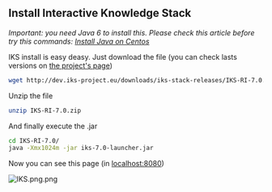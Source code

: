 ## Install Interactive Knowledge Stack

*Important: you need Java 6 to install this. Please check this article before try this commands: [Install Java on Centos](Java)*

IKS install is easy deasy. Just download the file (you can check lasts versions on [the project's page](https://code.google.com/p/iks-project/))

```bash
wget http://dev.iks-project.eu/downloads/iks-stack-releases/IKS-RI-7.0.zip
```

Unzip the file

```bash
unzip IKS-RI-7.0.zip
```

And finally execute the .jar

```bash
cd IKS-RI-7.0/
java -Xmx1024m -jar iks-7.0-launcher.jar
```

Now you can see this page (in [localhost:8080](http://localhost:8080))

![IKS.png.png](https://bitbucket.org/repo/oAAnGq/images/1549843210-IKS.png.png)



